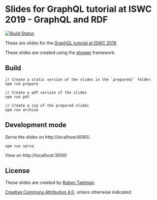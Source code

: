 # Slides for GraphQL tutorial at ISWC 2019 - GraphQL and RDF

[![Build Status](https://travis-ci.org/rubensworks/slides-2019-iswc-graphql-rdf.svg?branch=master)](https://travis-ci.org/rubensworks/slides-2019-iswc-graphql-rdf)

These are slides for the [GraphQL tutorial at ISWC 2019](https://www.ida.liu.se/research/semanticweb/events/GraphQLTutorialAtISWC2019.shtml).

These slides are created using the [shower](https://github.com/shower/shower) framework.

## Build

```
// Create a static version of the slides in the `prepared/` folder.
npm run prepare

// Create a pdf version of the slides
npm run pdf

// Create a zip of the prepared slides
npm run archive
```

## Development mode

Serve the slides on http://localhost:8080/.

```
npm run serve
```

View on http://localhost:3000/

## License

These slides are created by [Ruben Taelman](https://rubensworks.net/).

[Creative Commons Attribution 4.0](https://creativecommons.org/licenses/by/4.0/), unless otherwise indicated.
